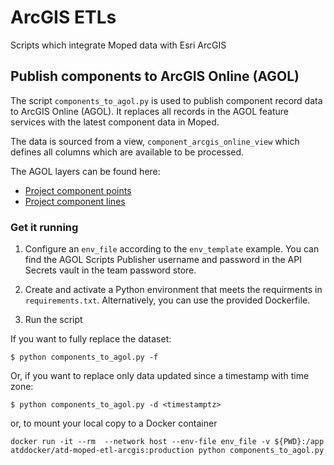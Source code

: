# ArcGIS ETLs

Scripts which integrate Moped data with Esri ArcGIS

## Publish components to ArcGIS Online (AGOL)

The script `components_to_agol.py` is used to publish component record data to ArcGIS Online (AGOL). It replaces all records in the AGOL feature services with the latest component data in Moped.

The data is sourced from a view, `component_arcgis_online_view` which defines all columns which are available to be processed.

The AGOL layers can be found here:

- [Project component points](https://austin.maps.arcgis.com/home/item.html?id=997555f6e0904aa88eafe73f19ee65c0)
- [Project component lines](https://austin.maps.arcgis.com/home/item.html?id=e8f03d2cec154cacae539b630bcaa70b)

### Get it running

1. Configure an `env_file` according to the `env_template` example. You can find the AGOL Scripts Publisher username and password in the API Secrets vault in the team password store.

2. Create and activate a Python environment that meets the requirments in `requirements.txt`. Alternatively, you can use the provided Dockerfile.
 
3. Run the script

If you want to fully replace the dataset:

```shell
$ python components_to_agol.py -f
```
Or, if you want to replace only data updated since a timestamp with time zone:
```shell
$ python components_to_agol.py -d <timestamptz>
```

or, to mount your local copy to a Docker container

```shell
docker run -it --rm  --network host --env-file env_file -v ${PWD}:/app  atddocker/atd-moped-etl-arcgis:production python components_to_agol.py
```
